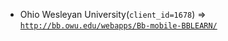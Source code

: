  - Ohio Wesleyan University(`client_id=1678`) => [`http://bb.owu.edu/webapps/Bb-mobile-BBLEARN/`](http://bb.owu.edu/webapps/Bb-mobile-BBLEARN/)
